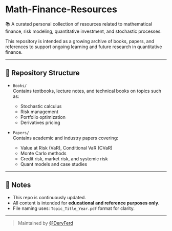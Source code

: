 # Math-Finance-Resources

📚 A curated personal collection of resources related to mathematical finance, risk modeling, quantitative investment, and stochastic processes.

This repository is intended as a growing archive of books, papers, and references to support ongoing learning and future research in quantitative finance.

---

## 📂 Repository Structure

- `Books/`  
  Contains textbooks, lecture notes, and technical books on topics such as:
  - Stochastic calculus
  - Risk management
  - Portfolio optimization
  - Derivatives pricing

- `Papers/`  
  Contains academic and industry papers covering:
  - Value at Risk (VaR), Conditional VaR (CVaR)
  - Monte Carlo methods
  - Credit risk, market risk, and systemic risk
  - Quant models and case studies

---

## 📌 Notes
- This repo is continuously updated.
- All content is intended for **educational and reference purposes only**.
- File naming uses: `Topic_Title_Year.pdf` format for clarity.

---

> Maintained by [@DeryFerd](https://github.com/DeryFerd)
